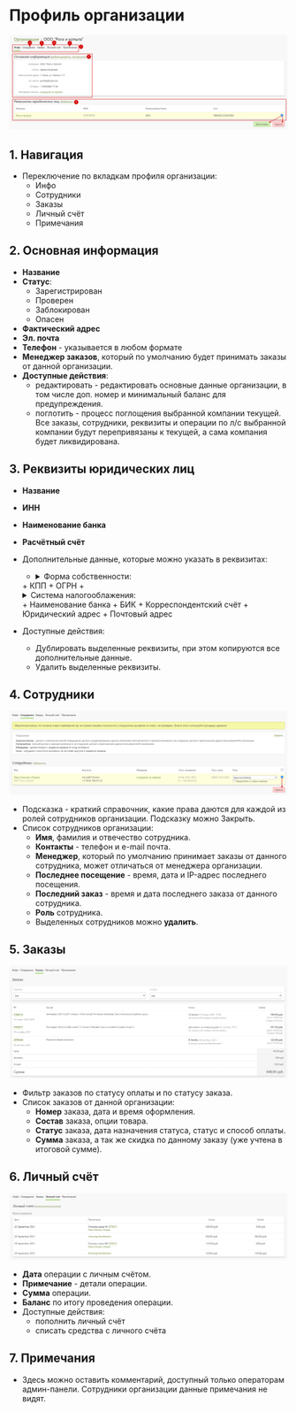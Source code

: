 # Профиль организации

![](../_media/customer/customer05.png ':size=70%')
## 1. Навигация
* Переключение по вкладкам профиля организации:
    + Инфо
    + Сотрудники
    + Заказы
    + Личный счёт
    + Примечания

## 2. Основная информация
* **Название**
* **Статус**:
    + Зарегистрирован
    + Проверен
    + Заблокирован
    + Опасен
* **Фактический адрес**
* **Эл. почта**
* **Телефон** - указывается в любом формате
* **Менеджер заказов**, который по умолчанию будет принимать заказы от данной организации.
* **Доступные действия**:
    + редактировать - редактировать основные данные организации, в том числе доп. номер и минимальный баланс для предупреждения.
    + поглотить - процесс поглощения выбранной компании текущей. Все заказы, сотрудники, реквизиты и операции по л/с выбранной компании будут перепривязаны к текущей, а сама компания будет ликвидирована.

## 3. Реквизиты юридических лиц
* **Название**
* **ИНН**
* **Наименование банка**
* **Расчётный счёт**
* Дополнительные данные, которые можно указать в реквизитах:
    + <details><summary>Форма собственности:</summary>

        - ПАО
        - ООО
        - НАО
        - ИП
        - АО
        - НКО
        - ОП
        - Другая

    </details>
    + КПП
    + ОГРН
    + <details><summary>Система налогооблажения:</summary>

        - Общая СН
        - Упрощённая СН (доходы)
        - Упрощённая СН (доходы минус расходы)
        - Единый налог на вмененный доход
        - Единый сельскохозяйственный налог
        - Патентная СН

    </details>
    + Наименование банка
    + БИК
    + Корреспондентский счёт
    + Юридический адрес
    + Почтовый адрес
* Доступные действия:
    + Дублировать выделенные реквизиты, при этом копируются все дополнительные данные.
    + Удалить выделенные реквизиты.

## 4. Сотрудники
![](../_media/customer/customer06.png ':size=70%')
* Подсказка - краткий справочник, какие права даются для каждой из ролей сотрудников организации. Подсказку можно Закрыть.
* Список сотрудников организации:
    + **Имя**, фамилия и отвечество сотрудника.
    + **Контакты** - телефон и e-mail почта.
    + **Менеджер**, который по умолчанию принимает заказы от данного сотрудника, может отличаться от менеджера организации.
    + **Последнее посещение** - время, дата и IP-адрес последнего посещения.
    + **Последний заказ** - время и дата последнего заказа от данного сотрудника.
    + **Роль** сотрудника.
    + Выделенных сотрудников можно **удалить**.

## 5. Заказы
![](../_media/customer/customer07.png ':size=70%')
* Фильтр заказов по статусу оплаты и по статусу заказа.
* Список заказов от данной организации:
    + **Номер** заказа, дата и время оформления.
    + **Состав** заказа, опции товара.
    + **Статус** заказа, дата назначения статуса, статус и способ оплаты.
    + **Сумма** заказа, а так же скидка по данному заказу (уже учтена в итоговой сумме).

## 6. Личный счёт
![](../_media/customer/customer08.png ':size=70%')
* **Дата** операции с личным счётом.
* **Примечание** - детали операции.
* **Сумма** операции.
* **Баланс** по итогу проведения операции.
* Доступные действия:
    + пополнить личный счёт
    + списать средства с личного счёта

## 7. Примечания
* Здесь можно оставить комментарий, доступный только операторам админ-панели. Сотрудники организации данные примечания не видят.